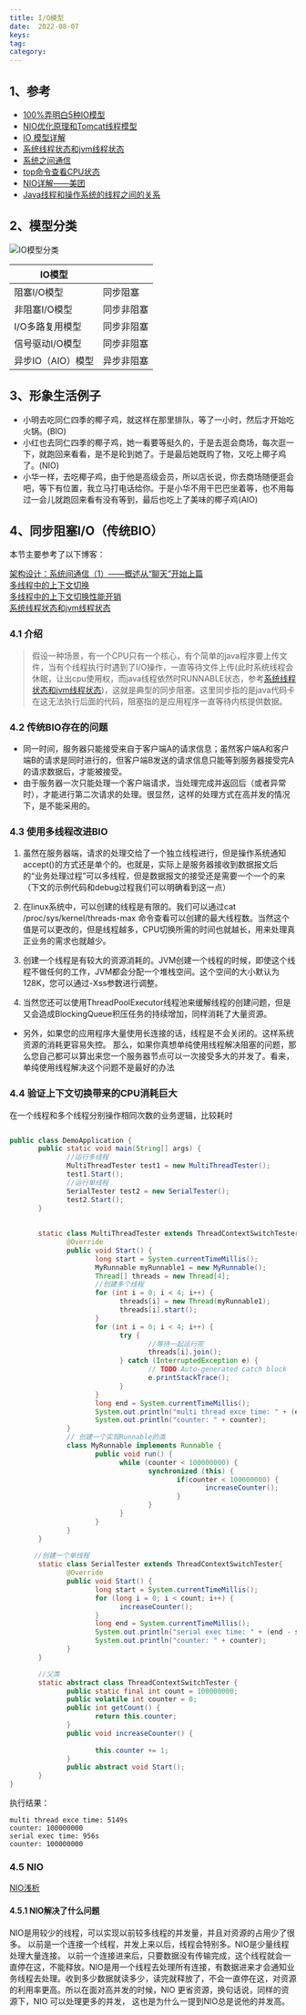 ```yaml
---
title: I/O模型
date:  2022-08-07
keys:
tag:
category:
---
```


## 1、参考

- [100%弄明白5种IO模型](https://zhuanlan.zhihu.com/p/115912936)  
- [NIO优化原理和Tomcat线程模型](https://segmentfault.com/a/1190000024540660)  
- [IO 模型详解](https://www.51cto.com/article/693213.html)
- [系统线程状态和jvm线程状态](https://cloud.tencent.com/developer/article/1517734)
- [系统之间通信](https://blog.csdn.net/yinwenjie/article/details/48274255)
- [top命令查看CPU状态](https://www.cnblogs.com/ggjucheng/archive/2012/01/08/2316399.html)
- [NIO详解——美团](https://tech.meituan.com/2016/11/04/nio.html)
- [Java线程和操作系统的线程之间的关系](https://www.geeksforgeeks.org/difference-between-java-threads-and-os-threads/)

## 2、模型分类

![IO模型分类](https://afatpig.oss-cn-chengdu.aliyuncs.com/blog/20220808093204.png)

|IO模型||
|-----------|----------|
| 阻塞I/O模型 | 同步阻塞   |
| 非阻塞I/O模型 | 同步非阻塞 |
| I/O多路复用模型 | 同步非阻塞 |
| 信号驱动I/O模型 | 同步非阻塞 |
| 异步IO（AIO）模型 | 异步非阻塞 |  

## 3、形象生活例子

- 小明去吃同仁四季的椰子鸡，就这样在那里排队，等了一小时，然后才开始吃火锅。(BIO)  
- 小红也去同仁四季的椰子鸡，她一看要等挺久的，于是去逛会商场，每次逛一下，就跑回来看看，是不是轮到她了。于是最后她既购了物，又吃上椰子鸡了。(NIO)  
- 小华一样，去吃椰子鸡，由于他是高级会员，所以店长说，你去商场随便逛会吧，等下有位置，我立马打电话给你。于是小华不用干巴巴坐着等，也不用每过一会儿就跑回来看有没有等到，最后也吃上了美味的椰子鸡(AIO)  

## 4、同步阻塞I/O（传统BIO）

本节主要参考了以下博客：

[架构设计：系统间通信（1）——概述从“聊天”开始上篇](https://blog.csdn.net/yinwenjie/article/details/48274255)  
[多线程中的上下文切换](https://cloud.tencent.com/developer/article/1752788)  
[多线程中的上下文切换性能开销](https://zhuanlan.zhihu.com/p/79772089)  
[系统线程状态和jvm线程状态](https://cloud.tencent.com/developer/article/1517734)

### 4.1 介绍

> 假设一种场景，有一个CPU只有一个核心，有个简单的java程序要上传文件，当有个线程执行时遇到了I/O操作，一直等待文件上传(此时系统线程会休眠，让出cpu使用权，而java线程依然时RUNNABLE状态，参考[系统线程状态和jvm线程状态](https://cloud.tencent.com/developer/article/1517734))，这就是典型的同步阻塞。这里同步指的是java代码卡在这无法执行后面的代码，阻塞指的是应用程序一直等待内核提供数据。

### 4.2 传统BIO存在的问题

- 同一时间，服务器只能接受来自于客户端A的请求信息；虽然客户端A和客户端B的请求是同时进行的，但客户端B发送的请求信息只能等到服务器接受完A的请求数据后，才能被接受。
- 由于服务器一次只能处理一个客户端请求，当处理完成并返回后（或者异常时），才能进行第二次请求的处理。很显然，这样的处理方式在高并发的情况下，是不能采用的。

### 4.3 使用多线程改进BIO

1. 虽然在服务器端，请求的处理交给了一个独立线程进行，但是操作系统通知accept()的方式还是单个的。也就是，实际上是服务器接收到数据报文后的“业务处理过程”可以多线程，但是数据报文的接受还是需要一个一个的来（下文的示例代码和debug过程我们可以明确看到这一点）

2. 在linux系统中，可以创建的线程是有限的。我们可以通过cat /proc/sys/kernel/threads-max 命令查看可以创建的最大线程数。当然这个值是可以更改的，但是线程越多，CPU切换所需的时间也就越长，用来处理真正业务的需求也就越少。

3. 创建一个线程是有较大的资源消耗的。JVM创建一个线程的时候，即使这个线程不做任何的工作，JVM都会分配一个堆栈空间。这个空间的大小默认为128K，您可以通过-Xss参数进行调整。

4. 当然您还可以使用ThreadPoolExecutor线程池来缓解线程的创建问题，但是又会造成BlockingQueue积压任务的持续增加，同样消耗了大量资源。

- 另外，如果您的应用程序大量使用长连接的话，线程是不会关闭的。这样系统资源的消耗更容易失控。
那么，如果你真想单纯使用线程解决阻塞的问题，那么您自己都可以算出来您一个服务器节点可以一次接受多大的并发了。看来，单纯使用线程解决这个问题不是最好的办法

### 4.4 验证上下文切换带来的CPU消耗巨大

在一个线程和多个线程分别操作相同次数的业务逻辑，比较耗时

```java

public class DemoApplication {
       public static void main(String[] args) {
              //运行多线程
              MultiThreadTester test1 = new MultiThreadTester();
              test1.Start();
              //运行单线程
              SerialTester test2 = new SerialTester();
              test2.Start();
       }
       
       
       static class MultiThreadTester extends ThreadContextSwitchTester {
              @Override
              public void Start() {
                     long start = System.currentTimeMillis();
                     MyRunnable myRunnable1 = new MyRunnable();
                     Thread[] threads = new Thread[4];
                     //创建多个线程
                     for (int i = 0; i < 4; i++) {
                           threads[i] = new Thread(myRunnable1);
                           threads[i].start();
                     }
                     for (int i = 0; i < 4; i++) {
                           try {
                                  //等待一起运行完
                                  threads[i].join();
                           } catch (InterruptedException e) {
                                  // TODO Auto-generated catch block
                                  e.printStackTrace();
                           }
                     }
                     long end = System.currentTimeMillis();
                     System.out.println("multi thread exce time: " + (end - start) + "s");
                     System.out.println("counter: " + counter);
              }
              // 创建一个实现Runnable的类
              class MyRunnable implements Runnable {
                     public void run() {
                           while (counter < 100000000) {
                                  synchronized (this) {
                                         if(counter < 100000000) {
                                                increaseCounter();
                                         }
                                  }
                           }
                     }
              }
       }
       
      //创建一个单线程
       static class SerialTester extends ThreadContextSwitchTester{
              @Override
              public void Start() {
                     long start = System.currentTimeMillis();
                     for (long i = 0; i < count; i++) {
                           increaseCounter();
                     }
                     long end = System.currentTimeMillis();
                     System.out.println("serial exec time: " + (end - start) + "s");
                     System.out.println("counter: " + counter);
              }
       }

       //父类
       static abstract class ThreadContextSwitchTester {
              public static final int count = 100000000;
              public volatile int counter = 0;
              public int getCount() {
                     return this.counter;
              }
              public void increaseCounter() {
                     
                     this.counter += 1;
              }
              public abstract void Start();
       }
}
```

执行结果：

```shell
multi thread exce time: 5149s
counter: 100000000
serial exec time: 956s
counter: 100000000
```

### 4.5 NIO

[NIO浅析](https://tech.meituan.com/2016/11/04/nio.html)

#### 4.5.1 NIO解决了什么问题

NIO是用较少的线程，可以实现以前较多线程的并发量，并且对资源的占用少了很多。
以前是一个连接一个线程，并发上来以后，线程会特别多。NIO是少量线程处理大量连接。
以前一个连接进来后，只要数据没有传输完成，这个线程就会一直停在这，不能释放。NIO是用一个线程去处理所有连接，有数据进来才会通知业务线程去处理。收到多少数据就读多少，读完就释放了，不会一直停在这，对资源的利用率更高。所以在面对高并发的时候，NIO 更省资源，换句话说，同样的资源下，NIO 可以处理更多的并发， 这也是为什么一提到NIO总是说他的并发高。
